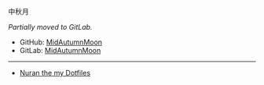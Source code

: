 中秋月

*Partially moved to GitLab.*

* GitHub: [MidAutumnMoon](https://github.com/MidAutumnMoon/)
* GitLab: [MidAutumnMoon](https://gitlab.com/MidAutumnMoon/)

---

* [Nuran the my Dotfiles](https://gitlab.com/MidAutumnMoon/dotfiles)

